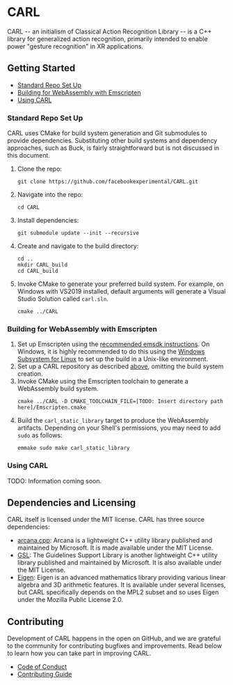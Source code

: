 # CARL

CARL -- an initialism of Classical Action Recognition Library -- is a 
C++ library for generalized action recognition, primarily intended to 
enable power "gesture recognition" in XR applications.

## Getting Started

- [Standard Repo Set Up](#standard-repo-set-up)
- [Building for WebAssembly with Emscripten](#building-for-webassembly-with-emscripten)
- [Using CARL](#using-carl)

### Standard Repo Set Up

CARL uses CMake for build system generation and Git submodules to
provide dependencies. Substituting other build systems and dependency
approaches, such as Buck, is fairly straightforward but is not 
discussed in this document.

1. Clone the repo:
   ```
   git clone https://github.com/facebookexperimental/CARL.git
   ```
1. Navigate into the repo:
   ```
   cd CARL
   ```
1. Install dependencies: 
   ```
   git submodule update --init --recursive
   ```
1. Create and navigate to the build directory:
   ```
   cd ..
   mkdir CARL_build
   cd CARL_build
   ```
1. Invoke CMake to generate your preferred build system. For example, on
   Windows with VS2019 installed, default arguments will generate a Visual
   Studio Solution called `carl.sln`.
   ```
   cmake ../CARL
   ```

### Building for WebAssembly with Emscripten

1. Set up Emscripten using the 
   [recommended emsdk instructions](https://emscripten.org/docs/getting_started/downloads.html#installation-instructions-using-the-emsdk-recommended).
   On Windows, it is highly recommended to do this using the
   [Windows Subsystem for Linux](https://learn.microsoft.com/en-us/windows/wsl/install) to set up the build in a Unix-like environment.
1. Set up a CARL repository as described [above](#standard-repo-set-up),
   omitting the build system creation.
1. Invoke CMake using the Emscripten toolchain to generate a WebAssembly
   build system.
   ```
   cmake ../CARL -D CMAKE_TOOLCHAIN_FILE=[TODO: Insert directory path here]/Emscripten.cmake
   ```
1. Build the `carl_static_library` target to produce the WebAssembly 
   artifacts. Depending on your Shell's permissions, you may need to 
   add `sudo` as follows:
   ```
   emmake sudo make carl_static_library
   ```

### Using CARL

TODO: Information coming soon.

## Dependencies and Licensing

CARL itself is licensed under the MIT license. CARL has three source 
dependencies:

- [arcana.cpp](https://github.com/microsoft/arcana.cpp): Arcana is a 
  lightweight C++ utility library published and maintained by Microsoft.
  It is made available under the MIT License.
- [GSL](https://github.com/microsoft/gsl): The Guidelines Support Library
  is another lightweight C++ utility library published and maintained by 
  Microsoft. It is also available under the MIT License.
- [Eigen](https://gitlab.com/libeigen/eigen): Eigen is an advanced 
  mathematics library providing various linear algebra and 3D arithmetic
  features. It is available under several licenses, but CARL specifically
  depends on the MPL2 subset and so uses Eigen under the Mozilla Public 
  License 2.0.

## Contributing

Development of CARL happens in the open on GitHub, and we are grateful to 
the community for contributing bugfixes and improvements. Read below to 
learn how you can take part in improving CARL.

- [Code of Conduct](CODE_OF_CONDUCT.md)
- [Contributing Guide](CONTRIBUTING.md)

